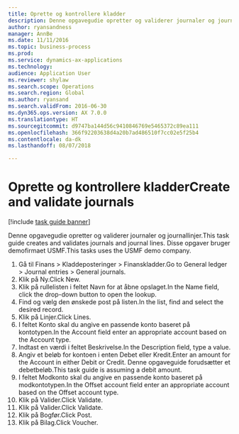 ```yaml
--- 
title: Oprette og kontrollere kladder
description: Denne opgavegudie opretter og validerer journaler og journallinjer.
author: ryansandness
manager: AnnBe
ms.date: 11/11/2016
ms.topic: business-process
ms.prod: 
ms.service: dynamics-ax-applications
ms.technology: 
audience: Application User
ms.reviewer: shylaw
ms.search.scope: Operations
ms.search.region: Global
ms.author: ryansand
ms.search.validFrom: 2016-06-30
ms.dyn365.ops.version: AX 7.0.0
ms.translationtype: HT
ms.sourcegitcommit: d9747ba144d56c9410846769e5465372c89ea111
ms.openlocfilehash: 366f92203638d4a20b7ad486510f7cc02e5f25b4
ms.contentlocale: da-dk
ms.lasthandoff: 08/07/2018

---
```

# <a name="create-and-validate-journals"></a><span data-ttu-id="25c44-103">Oprette og kontrollere kladder</span><span class="sxs-lookup"><span data-stu-id="25c44-103">Create and validate journals</span></span>

[!include [task guide banner](../../includes/task-guide-banner.md)]

<span data-ttu-id="25c44-104">Denne opgavegudie opretter og validerer journaler og journallinjer.</span><span class="sxs-lookup"><span data-stu-id="25c44-104">This task guide creates and validates journals and journal lines.</span></span> <span data-ttu-id="25c44-105">Disse opgaver bruger demofirmaet USMF.</span><span class="sxs-lookup"><span data-stu-id="25c44-105">This tasks uses the USMF demo company.</span></span>  



1. <span data-ttu-id="25c44-106">Gå til Finans > Kladdeposteringer > Finanskladder.</span><span class="sxs-lookup"><span data-stu-id="25c44-106">Go to General ledger > Journal entries > General journals.</span></span>
2. <span data-ttu-id="25c44-107">Klik på Ny.</span><span class="sxs-lookup"><span data-stu-id="25c44-107">Click New.</span></span>
3. <span data-ttu-id="25c44-108">Klik på rullelisten i feltet Navn for at åbne opslaget.</span><span class="sxs-lookup"><span data-stu-id="25c44-108">In the Name field, click the drop-down button to open the lookup.</span></span>
4. <span data-ttu-id="25c44-109">Find og vælg den ønskede post på listen.</span><span class="sxs-lookup"><span data-stu-id="25c44-109">In the list, find and select the desired record.</span></span>
5. <span data-ttu-id="25c44-110">Klik på Linjer.</span><span class="sxs-lookup"><span data-stu-id="25c44-110">Click Lines.</span></span>
6. <span data-ttu-id="25c44-111">I feltet Konto skal du angive en passende konto baseret på kontotypen.</span><span class="sxs-lookup"><span data-stu-id="25c44-111">In the Account field enter an appropriate account based on the Account type.</span></span>
7. <span data-ttu-id="25c44-112">Indtast en værdi i feltet Beskrivelse.</span><span class="sxs-lookup"><span data-stu-id="25c44-112">In the Description field, type a value.</span></span>
8. <span data-ttu-id="25c44-113">Angiv et beløb for kontoen i enten Debet eller Kredit.</span><span class="sxs-lookup"><span data-stu-id="25c44-113">Enter an amount for the Account in either Debit or Credit.</span></span> <span data-ttu-id="25c44-114">Denne opgaveguide forudsætter et debetbeløb.</span><span class="sxs-lookup"><span data-stu-id="25c44-114">This task guide is assuming a debit amount.</span></span>
9. <span data-ttu-id="25c44-115">I feltet Modkonto skal du angive en passende konto baseret på modkontotypen.</span><span class="sxs-lookup"><span data-stu-id="25c44-115">In the Offset account field enter an appropriate account based on the Offset account type.</span></span>
10. <span data-ttu-id="25c44-116">Klik på Valider.</span><span class="sxs-lookup"><span data-stu-id="25c44-116">Click Validate.</span></span>
11. <span data-ttu-id="25c44-117">Klik på Valider.</span><span class="sxs-lookup"><span data-stu-id="25c44-117">Click Validate.</span></span>
12. <span data-ttu-id="25c44-118">Klik på Bogfør.</span><span class="sxs-lookup"><span data-stu-id="25c44-118">Click Post.</span></span>
13. <span data-ttu-id="25c44-119">Klik på Bilag.</span><span class="sxs-lookup"><span data-stu-id="25c44-119">Click Voucher.</span></span>


